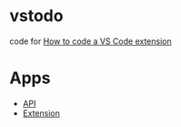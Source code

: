 # vstodo

code for [How to code a VS Code extension](https://www.youtube.com/watch?v=a5DX5pQ9p5M&t)

# Apps

- [API](api/Readme.md)
- [Extension](extension/Readme.md)
